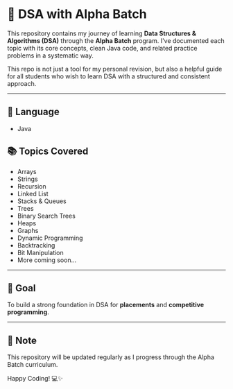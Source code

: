 # 🚀 DSA with Alpha Batch

This repository contains my journey of learning **Data Structures & Algorithms (DSA)** through the **Alpha Batch** program. I've documented each topic with its core concepts, clean Java code, and related practice problems in a systematic way.

This repo is not just a tool for my personal revision, but also a helpful guide for all students who wish to learn DSA with a structured and consistent approach.

---

## 🔗 Language
- Java

## 📚 Topics Covered
- Arrays
- Strings
- Recursion
- Linked List
- Stacks & Queues
- Trees
- Binary Search Trees
- Heaps
- Graphs
- Dynamic Programming
- Backtracking
- Bit Manipulation
- More coming soon...

---

## 🎯 Goal
To build a strong foundation in DSA for **placements** and **competitive programming**.

---

## 📌 Note
This repository will be updated regularly as I progress through the Alpha Batch curriculum.

Happy Coding! 💻✨
